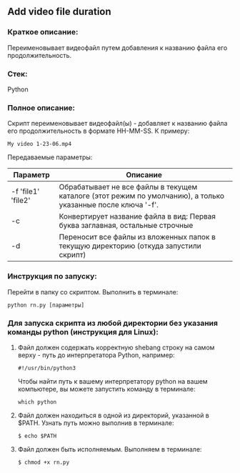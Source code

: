 ## Add video file duration

### Краткое описание:

Переименовывает видеофайл путем добавления к названию файла его продолжительность.

### Стек:

Python

### Полное описание:

Скрипт переименовывает видеофайл(ы) - добавляет к названию файла его продолжительность в формате HH-MM-SS. К примеру:

`My video 1-23-06.mp4`

Передаваемые параметры:

| Параметр           | Описание                                                                                                     |
| ------------------ | ------------------------------------------------------------------------------------------------------------ |
| -f 'file1' 'file2' | Обрабатывает не все файлы в текущем каталоге (этот режим по умолчанию), а только указанные после ключа '-f'. |
| -c                 | Конвертирует название файла в вид: Первая буква заглавная, остальные строчные                                |
| -d                 | Переносит все файлы из вложенных папок в текущую директорию (откуда запустили скрипт)                        |

### Инструкция по запуску:

Перейти в папку со скриптом. Выполнить в терминале:

`python rn.py [параметры]`


### Для запуска скрипта из любой директории без указания команды python (инструкция для Linux):

1. Файл должен содержать корректную shebang строку на самом верху - путь до интерпретатора Python, например:

	`#!/usr/bin/python3`

	Чтобы найти путь к вашему интерпретатору python на вашем компьютере, вы можете запустить команду в терминале:

	`which python`

2. Файл должен находиться в одной из директорий, указанной в $PATH. Узнать путь можно выполнив в терминале:

	`$ echo $PATH`

3. Файл должен быть исполняемым. Выполняем в терминале:

	`$ chmod +x rn.py`
